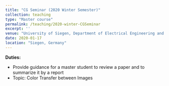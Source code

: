 ```yaml
---
title: "CG Seminar (2020 Winter Semester)"
collection: teaching
type: "Master course"
permalink: /teaching/2020-winter-CGSeminar
excerpt: ''
venue: "University of Siegen, Department of Electrical Engineering and Computer Science"
date: 2020-01-17
location: "Siegen, Germany"
---
```


**Duties:**
* Provide guidance for a master student to review a paper and to summarize it by a report
* Topic: Color Transfer between Images
